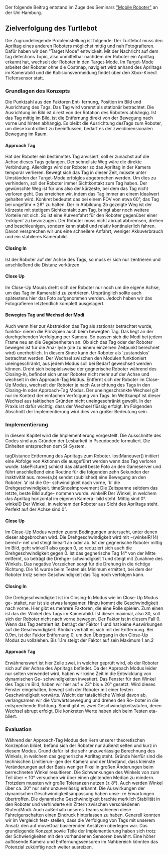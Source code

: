 Der folgende Beitrag entstand im Zuge des Seminars ["Mobile Roboter"](https://tams.informatik.uni-hamburg.de/lectures/2021ws/praktikum/mobileRob/) an der Uni Hamburg. 

## Zielverfolgung des Turtlebot
Die Zugrundeliegende Problemstellung ist folgende: Der Turtlebot muss den Apriltag eines anderen Roboters möglichst mittig und nah Fotografieren. Dafür haben wir den "Target Mode" entwickelt. Mit der Nachricht auf dem tag detections Topic, also unmittelbar nachdem der Roboter ein Apriltag erkannt hat, wechselt der Roboter in den Target-Mode. Im Target-Mode arbeitet der Roboter ohne die Costmap, navigiert wird anhand des Apriltags im Kamerabild und die Kollisionsvermeidung  findet über den Xbox-Kinect Tiefensensor statt.

### Grundlagen des Konzepts
Die Punktzahl aus den Faktoren Ent-
fernung, Position im Bild und Ausrichtung des Tags. Das Tag wird vorerst als stationär betrachtet. Die Ausrichtung im Bild ist direkt von der Rotation des Roboters abhängig. Ist das Tag mittig im Bild, ist die Entfernung direkt von der Bewegung nach vorne und hinten abhängig. Es bleibt die Ausrichtung desTags zum Roboter, um diese kontrolliert zu beeinflussen, bedarf es der zweidimensionalen Bewegung im Raum.

#### Approach Tag
Hat der Roboter ein bestimmtes Tag anvisiert, soll er zunächst auf die Achse dieses Tags gelangen. Der schnellste Weg wäre die direkte Verbindung. Allerdings
wird der Roboter so das Apriltag in der Kamera temporär verlieren. Bewegt sich
das Tag in dieser Zeit, müsste unter Umständen der Target-Mode erfolglos abgebrochen werden. Um dies zu verhindern, soll der Roboter immer Sichtkontakt
zum Tag haben.
Der gewünschte Weg ist für uns also der kürzeste, bei dem das Tag nicht
verloren geht. Das erreichen wir, indem das Tag immer an einem Idealwert
gehalten wird. Konkret bedeutet das bei einem FOV von etwa 60°, das Tag bei
ungefähr ± 28° zu halten. Der in Abbildung 2b gezeigte Weg ist der kürzeste mit stetigem Sichtkontakt
zum Tag, bringt aber noch weitere Vorteile mit sich. So ist eine Kurvenfahrt
für den Roboter gegenüber einer ’eckigen’ zu bevorzugen. Der Roboter muss
nicht abrupt abbremsen, drehen und beschleunigen, sondern kann stabil und
relativ kontinuierlich fahren. Davon versprechen wir uns eine schnellere Anfahrt,
weniger Akkuverbrauch und ein stabileres Kamerabild.

#### Closing In

Ist der Roboter auf der Achse des Tags, so muss er sich nur zentrieren und anschließend die Distanz verkürzen.

#### Close Up
Im Close-Up Mouds dreht sich der Roboter nur noch um die eigene Achse, um
das Tag im Kamerabild zu zentrieren. Ursprünglich sollte auch spätestens hier
das Foto aufgenommen werden. Jedoch haben wir das Fotografieren letztendlich
komplett ausgelagert.

#### Bewegtes Tag und Wechsel der Modi

Auch wenn hier zur Abstraktion das Tag als stationär betrachtet wurde, funktio-
nieren die Prinzipien auch beim bewegten Tag. Das liegt an der durchgehenden
Verfolgung per Kamera. So passen sich die Modi bei jedem Frame neu an die
Gegebenheiten an. Ob sich das Tag oder der Roboter bewegen ist für die Ana-
lyse (die zu einem einzelnen Zeitpunkt berechnet wird) unerheblich. In diesem
Sinne kann der Roboter als ’zustandslos’ betrachtet werden.
Der Wechsel zwischen den Modulen funktioniert uneingeschränkt, aus jedem
Modus soll bei Bedarf gewechselt werden können. Dreht sich beispielsweise der
gegnerische Roboter während des Closing-In, befindet sich unser Roboter nicht
mehr auf der Achse und wechselt in den Approach-Tag Modus. Entfernt sich
der Roboter im Close-Up Modus, wechselt der Roboter je nach Ausrichtung
des Tags in den Closing-In oder Approach-Tag Modus. Der uneingeschränkte
Wechsel gilt nur im Kontext der einfachen Verfolgung von Tags. Im Wettkampf
ist dieser Wechsel aus taktischen Gründen nicht uneingeschränkt gewollt.
In der Praxis ist dafür wichtig, dass der Wechsel flüssig erfolgt. Im Folgenden
Abschnitt der Implementierung wird dies von großer Bedeutung sein.

### Implementierung
In diesem Kapitel wird die Implementierung vorgestellt. Die Ausschnitte des
Codes sind aus Gründen der Lesbarkeit in Pseudocode formuliert. Die Einheiten
entsprechen dem SI-System.

tagDistance Entfernung des Apriltags zum Roboter.
lostManeuver() initiiert eine Abfolge von Aktionen die ausgeführt werden
wenn das Tag verloren wurde.
takePicture() schickt das aktuell beste Foto an den Gameserver und führt
anschließend eine Routine für die folgenden zehn Sekunden der Inaktivität
aus.
move(a,b) sendet (published) eine Bewegung an den Roboter. ’a’ ist die Ge-
schwindigkeit nach vorne, ’b’ die Drehgeschwindigkeit.
timeSinceImprovement Die Zeitspanne seitdem das letzte, beste Bild aufge-
nommen wurde.
winkelR Der Winkel, in welchem das Apriltag horizontal im eigenen Kamera-
bild steht. Mittig sind 0°.
winkelD Der Winkel, in welchem der Roboter aus Sicht des Apriltags steht.
Perfekt auf der Achse sind 0°.

#### Close Up
Im Close-Up Modus werden zuerst Bedingungen untersucht, unter denen dieser
abgebrochen wird. Die Drehgeschwindigkeit wird mit −(winkelR/14) berech-
net und steigt linear1 an oder ab. Ist der gegnerische Roboter mittig im Bild,
geht winkelR also gegen 0, so reduziert sich auch die Drehgeschwindigkeit gegen
0. Ist das gegnerische Tag 14° von der Mitte entfernt, so beträgt die Drehge-
schwindigkeit 1 und steigt mit Zunahme des Winkels. Das negative Vorzeichen
sorgt für die Drehung in die richtige Richtung. Die 14 wurde beim Testen als
Minimum ermittelt, bei dem der Roboter trotz seiner Geschwindigkeit das Tag
noch verfolgen kann.

#### Closing In
Die Drehgeschwindigkeit ist im Closing-In Modus wie im Close-Up Modus ge-
staltet, nur ist sie etwas langsamer. Hinzu kommt die Geschwindigkeit nach
vorne. Hier gibt es mehrere Faktoren, die eine Rolle spielen. Zum einen ist das
der Winkel des Tags im Kamerabild. Ist dieser maximal, also 30, soll sich der
Roboter nicht nach vorne bewegen. Der Faktor ist in diesem Fall 0. Wenn das
Tag zentriert ist, beträgt der Faktor 1 und hat keine Auswirkungen auf die
Geschwindigkeit. Ähnlich verhält es sich mit der Entfernung. Bei 0.9m, ist der
Faktor Entfernung 0, um den Übergang in den Close-Up Modus zu vollziehen.
Bis 1.1m steigt der Faktor auf sein Maximum 1 an.2

#### Approach Tag

Erwähnenswert ist hier Zeile zwei, in welcher geprüft wird, ob der Roboter sich
auf der Achse des Apriltags befindet. Da der Approach Modus leider nur selten
verwendet wird, haben wir keine Zeit in die Entwicklung von dynamischen Ge-
schwindigkeiten investiert. Das Fenster für den Winkel des Tags im Bild, haben
wir hier auf ± 23° bis ± 26° gesetzt. Wird dieses Fenster eingehalten, bewegt sich
der Roboter mit einer festen Geschwindigkeit vorwärts. Weicht der tatsächliche
Winkel davon ab, verlangsamen wir die Vorwärtsbewegung und drehen den Ro-
boter in die entsprechende Richtung. Somit gibt es zwei Geschwindigkeitsstufen,
deren Wechsel abrupt erfolgt. Die konkreten Werte haben sich beim Testen eta-
bliert.

### Evaluation
Während der Approach-Tag Modus den Kern unserer theoretischen Konzeption 
bildet, befand sich der Roboter nur äußerst selten und kurz in diesem Modus.
Grund dafür ist die sehr unzuverlässige Berechnung des Winkels, in welchem
das gegnerische Apriltag steht. Gründe hierfür sind die technischen Limitierun-
gen der Kamera und der Umstand, dass kleinste Veränderungen auf der Basis
weniger Pixel in großen Änderungen beim berrechneten Winkel resultieren. Die
Schwankungen des Winkels von zum Teil über ± 10° versuchen wir über einen
gleitenden Median zu mindern. Trotzdem mussten wir große Toleranzen nutzen
(± 8°). Auch werden Winkel über ca. 30° nur sehr unzuverlässig erkannt.
Die Auswirkungen der dynamischen Geschwindigkeitsanpassung haben unse-
re Erwartungen übertroffen. Die dynamische Geschwindigkeit brachte merklich
Stabilität in den Roboter und verhinderte ein Zittern zwischen verschiedenen
Stufen/Modi. Auch außerhalb unseres Teams schienen diese Fahreigenschaften
einen Eindruck hinterlassen zu haben. Generell konnten wir im Vergleich fest-
stellen, dass die Verfolgung von Tags mit unserem Ansatz den auf moveGoal
basierenden Ansätzen überlegen war. Das grundlegende Konzept sowie Teile
der Implementierung haben sich trotz der Schwierigkeiten mit den vorhandenen
Sensoren bewährt. Eine höher auflösende Kamera und Entfernungssensoren im
Nahbereich könnten das Potenzial zukünftig noch weiter ausreizen.
